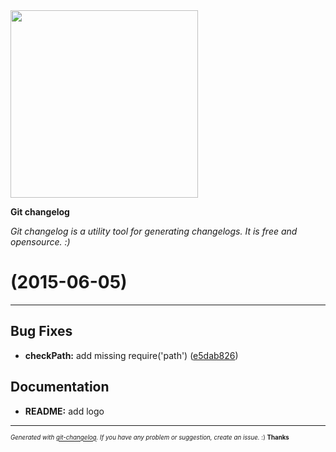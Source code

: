 <img width="300px" src="https://github.com/rafinskipg/git-changelog/raw/master/images/git-changelog-logo.png" />

__Git changelog__

_Git changelog is a utility tool for generating changelogs. It is free and opensource. :)_

#   (2015-06-05)



---

## Bug Fixes

- **checkPath:** add missing require('path')
  ([e5dab826](https://github.com/rafinskipg/git-changelog/commit/e5dab826062bd22dd37c8c3d3c24a4d9b4701f6d))


## Documentation

- **README:** add logo



---
<sub><sup>*Generated with [git-changelog](https://github.com/rafinskipg/git-changelog). If you have any problem or suggestion, create an issue.* :) **Thanks** </sub></sup>